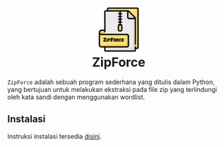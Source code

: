 <h1 align="center">
  <img src="https://github.com/rofidoang03/ZipForce/blob/main/img/ZipForce.png" width=100 height=100/><br>
ZipForce</h1>

`ZipForce` adalah sebuah program sederhana yang ditulis dalam Python, yang bertujuan untuk melakukan ekstraksi pada file zip yang terlindungi oleh kata sandi dengan menggunakan wordlist.

## Instalasi 

Instruksi instalasi tersedia [disini]().
